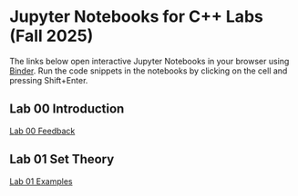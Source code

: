# Jupyter Notebooks for C++ Labs (Fall 2025)

The links below open interactive Jupyter Notebooks in your browser using [Binder](https://mybinder.org/).
Run the code snippets in the notebooks by clicking on the cell and pressing Shift+Enter.

## Lab 00 Introduction
[Lab 00 Feedback](https://mybinder.org/v2/gh/latessa/cpp-labs/main?filepath=Lab00/Lab00_Feedback.ipynb)

## Lab 01 Set Theory
[Lab 01 Examples](https://mybinder.org/v2/gh/latessa/cpp-labs/main?filepath=Lab01/Lab01_Examples.ipynb)